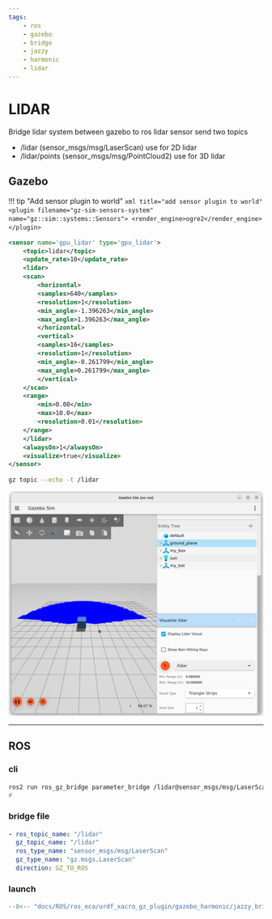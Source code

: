 ```yaml
---
tags:
    - ros
    - gazebo
    - bridge
    - jazzy
    - harmonic
    - lidar
---
```


# LIDAR
Bridge lidar system between gazebo to ros
lidar sensor send two topics

- /lidar (sensor_msgs/msg/LaserScan) use for 2D lidar
- /lidar/points (sensor_msgs/msg/PointCloud2) use for 3D lidar

## Gazebo

!!! tip "Add sensor plugin to world"
    ```xml title="add sensor plugin to world"
    <plugin
      filename="gz-sim-sensors-system"
      name="gz::sim::systems::Sensors">
      <render_engine>ogre2</render_engine>
    </plugin>
    ```


```xml title="sensor"
<sensor name='gpu_lidar' type='gpu_lidar'>
    <topic>lidar</topic>
    <update_rate>10</update_rate>
    <lidar>
    <scan>
        <horizontal>
        <samples>640</samples>
        <resolution>1</resolution>
        <min_angle>-1.396263</min_angle>
        <max_angle>1.396263</max_angle>
        </horizontal>
        <vertical>
        <samples>16</samples>
        <resolution>1</resolution>
        <min_angle>-0.261799</min_angle>
        <max_angle>0.261799</max_angle>
        </vertical>
    </scan>
    <range>
        <min>0.08</min>
        <max>10.0</max>
        <resolution>0.01</resolution>
    </range>
    </lidar>
    <alwaysOn>1</alwaysOn>
    <visualize>true</visualize>
</sensor>
```

```bash title="gz"
gz topic --echo -t /lidar
```

![alt text](images/gazebo_lidar_visual.png)

---

## ROS

### cli

```bash
ros2 run ros_gz_bridge parameter_bridge /lidar@sensor_msgs/msg/LaserScan[gz.msgs.LaserScan
#

```

### bridge file

```yaml
- ros_topic_name: "/lidar"
  gz_topic_name: "/lidar"
  ros_type_name: "sensor_msgs/msg/LaserScan"
  gz_type_name: "gz.msgs.LaserScan"
  direction: GZ_TO_ROS
```

### launch

```python title="imu_bridge.launch.py"
--8<-- "docs/ROS/ros_eco/urdf_xacro_gz_plugin/gazebo_harmonic/jazzy_bridge/imu/code/imu_bridge.launch.py"
```